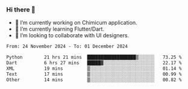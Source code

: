 ### Hi there 👋

<!--
**devcat37/devcat37** is a ✨ _special_ ✨ repository because its `README.md` (this file) appears on your GitHub profile.-->


- 🔭 I’m currently working on Chimicum application.
- 🌱 I’m currently learning Flutter/Dart.
- 👯 I’m looking to collaborate with UI designers.
<!-- - 🤔 I’m looking for help with ... -->

<!--START_SECTION:waka-->

```txt
From: 24 November 2024 - To: 01 December 2024

Python        21 hrs 21 mins  ██████████████████▒░░░░░░   73.25 %
Dart          6 hrs 27 mins   █████▓░░░░░░░░░░░░░░░░░░░   22.17 %
XML           19 mins         ▒░░░░░░░░░░░░░░░░░░░░░░░░   01.14 %
Text          17 mins         ▒░░░░░░░░░░░░░░░░░░░░░░░░   00.99 %
Other         14 mins         ▒░░░░░░░░░░░░░░░░░░░░░░░░   00.82 %
```

<!--END_SECTION:waka-->
